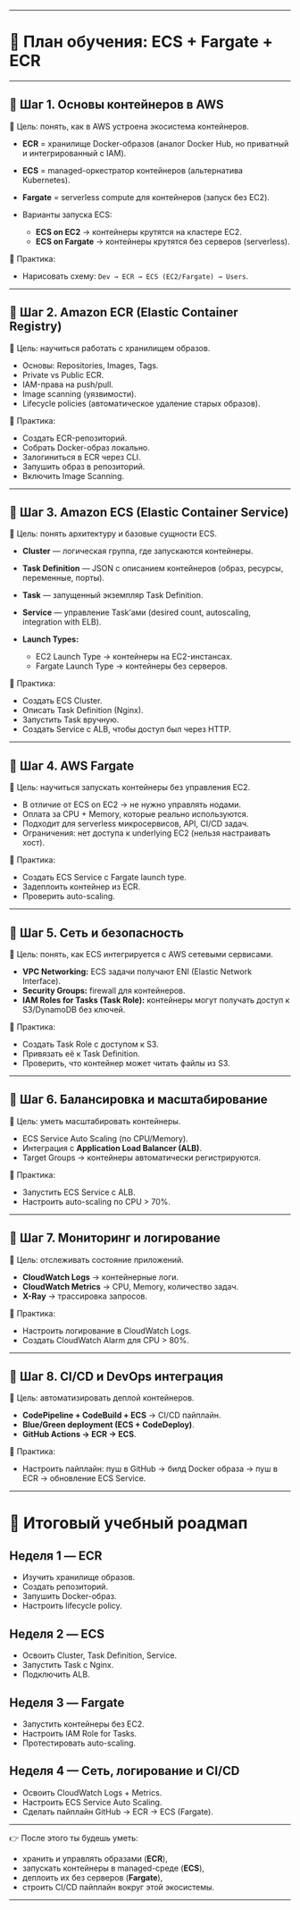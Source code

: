 
---

# 📍 План обучения: ECS + Fargate + ECR

---

## 🔹 Шаг 1. Основы контейнеров в AWS

🎯 Цель: понять, как в AWS устроена экосистема контейнеров.

* **ECR** = хранилище Docker-образов (аналог Docker Hub, но приватный и интегрированный с IAM).
* **ECS** = managed-оркестратор контейнеров (альтернатива Kubernetes).
* **Fargate** = serverless compute для контейнеров (запуск без EC2).
* Варианты запуска ECS:

  * **ECS on EC2** → контейнеры крутятся на кластере EC2.
  * **ECS on Fargate** → контейнеры крутятся без серверов (serverless).

📌 Практика:

* Нарисовать схему: `Dev → ECR → ECS (EC2/Fargate) → Users`.

---

## 🔹 Шаг 2. Amazon ECR (Elastic Container Registry)

🎯 Цель: научиться работать с хранилищем образов.

* Основы: Repositories, Images, Tags.
* Private vs Public ECR.
* IAM-права на push/pull.
* Image scanning (уязвимости).
* Lifecycle policies (автоматическое удаление старых образов).

📌 Практика:

* Создать ECR-репозиторий.
* Собрать Docker-образ локально.
* Залогиниться в ECR через CLI.
* Запушить образ в репозиторий.
* Включить Image Scanning.

---

## 🔹 Шаг 3. Amazon ECS (Elastic Container Service)

🎯 Цель: понять архитектуру и базовые сущности ECS.

* **Cluster** — логическая группа, где запускаются контейнеры.
* **Task Definition** — JSON с описанием контейнеров (образ, ресурсы, переменные, порты).
* **Task** — запущенный экземпляр Task Definition.
* **Service** — управление Task’ами (desired count, autoscaling, integration with ELB).
* **Launch Types:**

  * EC2 Launch Type → контейнеры на EC2-инстансах.
  * Fargate Launch Type → контейнеры без серверов.

📌 Практика:

* Создать ECS Cluster.
* Описать Task Definition (Nginx).
* Запустить Task вручную.
* Создать Service с ALB, чтобы доступ был через HTTP.

---

## 🔹 Шаг 4. AWS Fargate

🎯 Цель: научиться запускать контейнеры без управления EC2.

* В отличие от ECS on EC2 → не нужно управлять нодами.
* Оплата за CPU + Memory, которые реально используются.
* Подходит для serverless микросервисов, API, CI/CD задач.
* Ограничения: нет доступа к underlying EC2 (нельзя настраивать хост).

📌 Практика:

* Создать ECS Service с Fargate launch type.
* Задеплоить контейнер из ECR.
* Проверить auto-scaling.

---

## 🔹 Шаг 5. Сеть и безопасность

🎯 Цель: понять, как ECS интегрируется с AWS сетевыми сервисами.

* **VPC Networking:** ECS задачи получают ENI (Elastic Network Interface).
* **Security Groups:** firewall для контейнеров.
* **IAM Roles for Tasks (Task Role):** контейнеры могут получать доступ к S3/DynamoDB без ключей.

📌 Практика:

* Создать Task Role с доступом к S3.
* Привязать её к Task Definition.
* Проверить, что контейнер может читать файлы из S3.

---

## 🔹 Шаг 6. Балансировка и масштабирование

🎯 Цель: уметь масштабировать контейнеры.

* ECS Service Auto Scaling (по CPU/Memory).
* Интеграция с **Application Load Balancer (ALB)**.
* Target Groups → контейнеры автоматически регистрируются.

📌 Практика:

* Запустить ECS Service с ALB.
* Настроить auto-scaling по CPU > 70%.

---

## 🔹 Шаг 7. Мониторинг и логирование

🎯 Цель: отслеживать состояние приложений.

* **CloudWatch Logs** → контейнерные логи.
* **CloudWatch Metrics** → CPU, Memory, количество задач.
* **X-Ray** → трассировка запросов.

📌 Практика:

* Настроить логирование в CloudWatch Logs.
* Создать CloudWatch Alarm для CPU > 80%.

---

## 🔹 Шаг 8. CI/CD и DevOps интеграция

🎯 Цель: автоматизировать деплой контейнеров.

* **CodePipeline + CodeBuild + ECS** → CI/CD пайплайн.
* **Blue/Green deployment (ECS + CodeDeploy)**.
* **GitHub Actions → ECR → ECS**.

📌 Практика:

* Настроить пайплайн: пуш в GitHub → билд Docker образа → пуш в ECR → обновление ECS Service.

---

# 🚀 Итоговый учебный роадмап

## Неделя 1 — ECR

* Изучить хранилище образов.
* Создать репозиторий.
* Запушить Docker-образ.
* Настроить lifecycle policy.

## Неделя 2 — ECS

* Освоить Cluster, Task Definition, Service.
* Запустить Task с Nginx.
* Подключить ALB.

## Неделя 3 — Fargate

* Запустить контейнеры без EC2.
* Настроить IAM Role for Tasks.
* Протестировать auto-scaling.

## Неделя 4 — Сеть, логирование и CI/CD

* Освоить CloudWatch Logs + Metrics.
* Настроить ECS Service Auto Scaling.
* Сделать пайплайн GitHub → ECR → ECS (Fargate).

---

👉 После этого ты будешь уметь:

* хранить и управлять образами (**ECR**),
* запускать контейнеры в managed-среде (**ECS**),
* деплоить их без серверов (**Fargate**),
* строить CI/CD пайплайн вокруг этой экосистемы.

---
